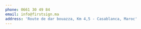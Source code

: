 ```yaml
---
phone: 0661 30 49 84
email: info@firstsign.ma
address: 'Route de dar bouazza, Km 4,5 - Casablanca, Maroc'
---
```


